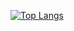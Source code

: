 [![Top Langs](https://github-readme-stats.vercel.app/api/top-langs/?username=audreyfabiola&theme=dracula)](https://github.com/anuraghazra/github-readme-stats)
